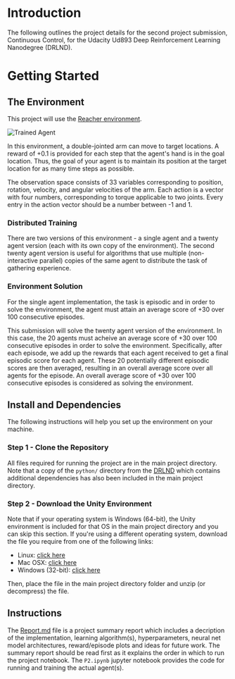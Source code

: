 # Introduction

The following outlines the project details for the second project submission, Continuous Control, for the Udacity Ud893 Deep Reinforcement Learning Nanodegree (DRLND).

# Getting Started

## The Environment

This project will use the [Reacher environment](https://github.com/Unity-Technologies/ml-agents/blob/main/docs/Learning-Environment-Examples.md#reacher).

![Trained Agent](https://video.udacity-data.com/topher/2018/June/5b1ea778_reacher/reacher.gif)

In this environment, a double-jointed arm can move to target locations. A reward of +0.1 is provided for each step that the agent's hand is in the goal location. Thus, the goal of your agent is to maintain its position at the target location for as many time steps as possible.

The observation space consists of 33 variables corresponding to position, rotation, velocity, and angular velocities of the arm. Each action is a vector with four numbers, corresponding to torque applicable to two joints. Every entry in the action vector should be a number between -1 and 1.

### Distributed Training

There are two versions of this environment - a single agent and a twenty agent version (each with its own copy of the environment). The second twenty agent version is useful for algorithms that use multiple (non-interactive parallel) copies of the same agent to distribute the task of gathering experience.

### Environment Solution

For the single agent implementation, the task is episodic and in order to solve the environment, the agent must attain an average score of +30 over 100 consecutive episodes.

This submission will solve the twenty agent version of the environment. In this case, the 20 agents must acheive an average score of +30 over 100 consecutive episodes in order to solve the environment. Specifically, after each episode, we add up the rewards that each agent received to get a final episodic score for each agent. These 20 potentially different episodic scores are then averaged, resulting in an overall average score over all agents for the episode. An overall average score of +30 over 100 consecutive episodes is considered as solving the environment.

## Install and Dependencies

The following instructions will help you set up the environment on your machine.

### Step 1 - Clone the Repository

All files required for running the project are in the main project directory. Note that a copy of the `python/` directory from the [DRLND](https://github.com/udacity/deep-reinforcement-learning#dependencies) which contains additional dependencies has also been included in the main project directory.

### Step 2 - Download the Unity Environment

Note that if your operating system is Windows (64-bit), the Unity environment is included for that OS in the main project directory and you can skip this section. If you're using a different operating system, download the file you require from one of the following links:

- Linux: [click here](https://s3-us-west-1.amazonaws.com/udacity-drlnd/P2/Reacher/Reacher_Linux.zip)
- Mac OSX: [click here](https://s3-us-west-1.amazonaws.com/udacity-drlnd/P2/Reacher/Reacher.app.zip)
- Windows (32-bit): [click here](https://s3-us-west-1.amazonaws.com/udacity-drlnd/P2/Reacher/Reacher_Windows_x86.zip)

Then, place the file in the main project directory folder and unzip (or decompress) the file.

## Instructions

The [Report.md](Report.md) file is a project summary report which includes a decription of the implementation, learning algorithm(s), hyperparameters, neural net model architectures, reward/episode plots and ideas for future work. The summary report should be read first as it explains the order in which to run the project notebook. The `P2.ipynb` jupyter notebook provides the code for running and training the actual agent(s).
